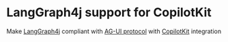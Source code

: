 # LangGraph4j support for CopilotKit

Make [LangGraph4j] compliant with [AG-UI protocol][AG-UI] with [CopilotKit] integration



[AG-UI]: https://docs.ag-ui.com/introduction
[CopilotKit]: https://www.copilotkit.ai
[LangGraph4j]: https://github.com/langgraph4j/langgraph4j
